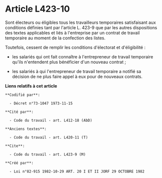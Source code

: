 # Article L423-10

Sont électeurs ou éligibles tous les travailleurs temporaires satisfaisant aux conditions définies tant par l'article L.
423-9 que par les autres dispositions des textes applicables et liés à l'entreprise par un contrat de travail temporaire au
moment de la confection des listes.

Toutefois, cessent de remplir les conditions d'électorat et d'éligibilité :

- les salariés qui ont fait connaître à l'entrepreneur de travail temporaire qu'ils n'entendent plus bénéficier d'un nouveau
contrat ;

- les salariés à qui l'entrepreneur de travail temporaire a notifié sa décision de ne plus faire appel à eux pour de nouveaux
contrats.

**Liens relatifs à cet article**

	**Codifié par**:

	  - Décret n°73-1047 1973-11-15

	**Cité par**:

	  - Code du travail - art. L412-18 (AbD)

	**Anciens textes**:

	  - Code du travail - art. L420-11 (T)

	**Cite**:

	  - Code du travail - art. L423-9 (M)

	**Créé par**:

	  - Loi n°82-915 1982-10-29 ART. 20 I ET II JORF 29 OCTOBRE 1982
